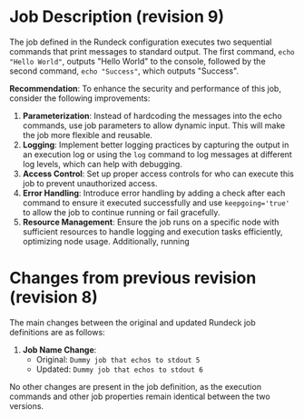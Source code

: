 
# Job Description (revision 9)
The job defined in the Rundeck configuration executes two sequential commands that print messages to standard output. The first command, `echo "Hello World"`, outputs "Hello World" to the console, followed by the second command, `echo "Success"`, which outputs "Success".

**Recommendation**: To enhance the security and performance of this job, consider the following improvements: 
1. **Parameterization**: Instead of hardcoding the messages into the echo commands, use job parameters to allow dynamic input. This will make the job more flexible and reusable.
2. **Logging**: Implement better logging practices by capturing the output in an execution log or using the `log` command to log messages at different log levels, which can help with debugging.
3. **Access Control**: Set up proper access controls for who can execute this job to prevent unauthorized access.
4. **Error Handling**: Introduce error handling by adding a check after each command to ensure it executed successfully and use `keepgoing='true'` to allow the job to continue running or fail gracefully.
5. **Resource Management**: Ensure the job runs on a specific node with sufficient resources to handle logging and execution tasks efficiently, optimizing node usage. Additionally, running

# Changes from previous revision (revision 8)
The main changes between the original and updated Rundeck job definitions are as follows:

1. **Job Name Change**: 
   - Original: `Dummy job that echos to stdout 5`
   - Updated: `Dummy job that echos to stdout 6`

No other changes are present in the job definition, as the execution commands and other job properties remain identical between the two versions.
